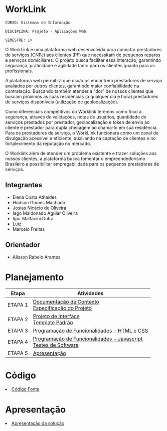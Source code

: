 # WorkLink

`CURSO: Sistemas de Informação`

`DISCIPLINA: Projeto - Aplicações Web`

`SEMESTRE: 1º`

O WorkLink é uma plataforma web desenvolvida para conectar prestadores de serviços (CNPJ) aos clientes (PF) que necessitam de pequenos reparos e serviços domiciliares. O projeto busca facilitar essa interação, garantindo segurança, praticidade e agilidade tanto para os clientes quanto para os profissionais. 

A plataforma web permitirá que usuários encontrem prestadores de serviço avaliados por outros clientes, garantindo maior confiabilidade na contratação. 
Buscando também atender a "dor" de nossos clientes que buscam próximos as suas residências (a qualquer dia e hora) prestadores de serviços disponíveis (utilização de geolocalização). 

Como diferenciais competitivos do Worklink teremos como foco a segurança, através de validações, notas de usuários, quantidade de serviços prestados por prestador, geolocalização e token de envio ao cliente e prestador para dupla checagem ao chama-lo em sua residência.
Para os prestadores de serviço, o WorkLink funcionará como um canal de divulgação acessível e eficiente, auxiliando na captação de clientes e no fortalecimento da reputação no mercado. 

O Worklink além de atender um problema existente e trazer soluções aos nossos clientes, a plataforma busca fomentar o empreendedorismo Brasileiro e possibilitar empregabilidade para os pequenos prestadores de serviços.


## Integrantes

* Elena Costa Athaides
* Hudson Gomes Machado
* Josias Nicácio de Oliveira
* Iago Maldonado Aguiar Oliveira
* Igor Malfacini Dutra
* Luiz
* Marcelo Freitas


## Orientador

* Alisson Rabelo Arantes

# Planejamento

| Etapa         | Atividades |
|  :----:   | ----------- |
| ETAPA 1         |[Documentação de Contexto](docs/context.md) <br> [Especificação do Projeto](docs/especification.md) |
| ETAPA 2         |[Projeto de Interface](docs/interface.md) <br> [Template Padrão](docs/template.md) |
| ETAPA 3         |[Programação de Funcionalidades - HTML e CSS](docs/development.md) |
| ETAPA 4        |[Programação de Funcionalidades - Javascript](docs/development.md) <br> [Testes de Software ](docs/tests.md) |
| ETAPA 5         | [Apresentação](presentation/README.md) |

# Código

<li><a href="src/README.md"> Código Fonte</a></li>

# Apresentação

<li><a href="presentation/README.md"> Apresentação da solução</a></li>
